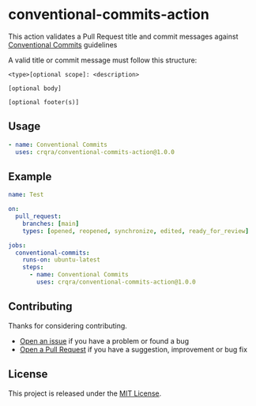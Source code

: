 # conventional-commits-action

This action validates a Pull Request title and commit messages against
[Conventional Commits](https://www.conventionalcommits.org/en/v1.0.0/) guidelines

A valid title or commit message must follow this structure:

```
<type>[optional scope]: <description>

[optional body]

[optional footer(s)]
```

## Usage

```yaml
- name: Conventional Commits
  uses: crqra/conventional-commits-action@1.0.0
```

## Example

```yaml
name: Test

on:
  pull_request:
    branches: [main]
    types: [opened, reopened, synchronize, edited, ready_for_review]

jobs:
  conventional-commits:
    runs-on: ubuntu-latest
    steps:
      - name: Conventional Commits
        uses: crqra/conventional-commits-action@1.0.0
```

## Contributing

Thanks for considering contributing.

- [Open an issue](https://github.com/crqra/conventional-commits-action/issues) if you have a problem or found a bug
- [Open a Pull Request](https://github.com/crqra/conventional-commits-action/pulls) if you have a suggestion, improvement or bug fix

## License

This project is released under the [MIT License](LICENSE).